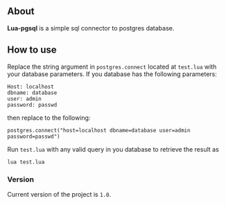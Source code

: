 ## About

**Lua-pgsql** is a simple sql connector to postgres database.

## How to use

Replace the string argument in `postgres.connect` located at `test.lua` with your database parameters. If you database has the following parameters:

```
Host: localhost
dbname: database
user: admin
password: passwd
```

then replace to the following:

```
postgres.connect("host=localhost dbname=database user=admin password=passwd")
```

Run `test.lua` with any valid query in you database to retrieve the result as

```
lua test.lua
```

### Version

Current version of the project is `1.0`.